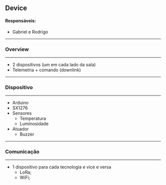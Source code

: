 ## Device

#### Responsáveis:
  * Gabriel e Rodrigo
---------------------------------
### Overview
--------------------------------

* 2 dispositivos (um em cada lado da sala)
* Telemetria + comando (downlink)

---------------------------------
### Dispositivo
---------------------------------
* Arduino
* SX1276
* Sensores 
  * Temperatura
  * Luminosidade
* Atuador
  * Buzzer
 
---------------------------------
### Comunicação
---------------------------------
* 1 dispositivo para cada tecnologia e vice e versa
  * LoRa;
  * WiFi;
 
 
